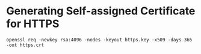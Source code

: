 # Generating Self-assigned Certificate for HTTPS
`openssl req -newkey rsa:4096 -nodes -keyout https.key -x509 -days 365 -out https.crt`
